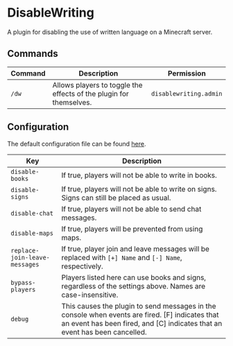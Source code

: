# DisableWriting

A plugin for disabling the use of written language on a Minecraft server.

## Commands

|Command|Description|Permission|
|-------|-----------|----------|
|`/dw`|Allows players to toggle the effects of the plugin for themselves.|`disablewriting.admin`|

## Configuration

The default configuration file can be found [here](https://github.com/Meeples10/DisableWriting/blob/master/src/main/resources/config.yml).

|Key|Description|
|---|-----------|
|`disable-books`|If true, players will not be able to write in books.|
|`disable-signs`|If true, players will not be able to write on signs. Signs can still be placed as usual.|
|`disable-chat`|If true, players will not be able to send chat messages.|
|`disable-maps`|If true, players will be prevented from using maps.|
|`replace-join-leave-messages`|If true, player join and leave messages will be replaced with `[+] Name` and `[-] Name`, respectively.|
|`bypass-players`|Players listed here can use books and signs, regardless of the settings above. Names are case-insensitive.|
|`debug`|This causes the plugin to send messages in the console when events are fired. \[F\] indicates that an event has been fired, and \[C\] indicates that an event has been cancelled.|
